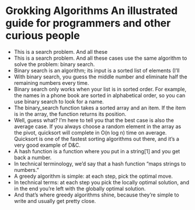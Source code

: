 # Grokking Algorithms An illustrated guide for programmers and other curious people
- This is a search problem. And all these
- This is a search problem. And all these cases use the same algorithm to solve the problem: binary search.
- Binary search is an algorithm; its input is a sorted list of elements (I’ll
- With binary search, you guess the middle number and eliminate half the remaining numbers every time.
- Binary search only works when your list is in sorted order. For example, the names in a phone book are sorted in alphabetical order, so you can use binary search to look for a name.
- The binary_search function takes a sorted array and an item. If the item is in the array, the function returns its position.
- Well, guess what? I’m here to tell you that the best case is also the average case. If you always choose a random element in the array as the pivot, quicksort will complete in O(n log n) time on average. Quicksort is one of the fastest sorting algorithms out there, and it’s a very good example of D&C.
- A hash function is a function where you put in a string[1] and you get back a number.
- In technical terminology, we’d say that a hash function “maps strings to numbers.”
- A greedy algorithm is simple: at each step, pick the optimal move.
- In technical terms: at each step you pick the locally optimal solution, and in the end you’re left with the globally optimal solution.
- And that’s where greedy algorithms shine, because they’re simple to write and usually get pretty close.
